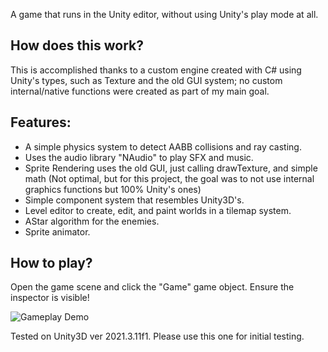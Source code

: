 A game that runs in the Unity editor, without using Unity's play mode at all.

## How does this work?
This is accomplished thanks to a custom engine created with C# using Unity's types, such as Texture and the old GUI system; no custom internal/native functions were created as part of my main goal.

## Features:
- A simple physics system to detect AABB collisions and ray casting.
- Uses the audio library "NAudio" to play SFX and music.
- Sprite Rendering uses the old GUI, just calling drawTexture, and simple math (Not optimal, but for this project, the goal was to not use internal graphics functions but 100% Unity's ones)
- Simple component system that resembles Unity3D's.
- Level editor to create, edit, and paint worlds in a tilemap system.
- AStar algorithm for the enemies.
- Sprite animator.

## How to play?
Open the game scene and click the "Game" game object. Ensure the inspector is visible!

![Gameplay Demo](gamepreview.gif)

Tested on Unity3D ver 2021.3.11f1. Please use this one for initial testing.
